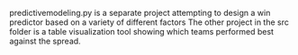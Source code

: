 predictivemodeling.py is a separate project attempting to design a win predictor based on a variety of different factors
The other project in the src folder is a table visualization tool showing which teams performed best against the spread.
